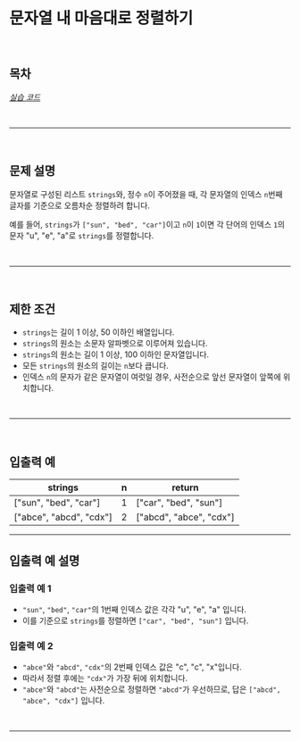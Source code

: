 # 문자열 내 마음대로 정렬하기

<br>

## 목차
*[실습 코드](실습.java)*

<br>
<hr>
<br>

## 문제 설명
문자열로 구성된 리스트 `strings`와, 정수 `n`이 주어졌을 때, 각 문자열의 인덱스 `n`번째 글자를 기준으로 오름차순 정렬하려 합니다.

예를 들어, `strings`가 `["sun", "bed", "car"]`이고 `n`이 `1`이면 각 단어의 인덱스 `1`의 문자 "u", "e", "a"로 `strings`를 정렬합니다.

<br>
<hr>
<br>

## 제한 조건
- `strings`는 길이 1 이상, 50 이하인 배열입니다.
- `strings`의 원소는 소문자 알파벳으로 이루어져 있습니다.
- `strings`의 원소는 길이 1 이상, 100 이하인 문자열입니다.
- 모든 `strings`의 원소의 길이는 `n`보다 큽니다.
- 인덱스 `n`의 문자가 같은 문자열이 여럿일 경우, 사전순으로 앞선 문자열이 앞쪽에 위치합니다.

<br>
<hr>
<br>

## 입출력 예

| strings               | n  | return                  |
|-----------------------|-----|-------------------------|
| ["sun", "bed", "car"]  | 1   | ["car", "bed", "sun"]   |
| ["abce", "abcd", "cdx"] | 2   | ["abcd", "abce", "cdx"] |

---

## 입출력 예 설명

### 입출력 예 1
- `"sun"`, `"bed"`, `"car"`의 1번째 인덱스 값은 각각 "u", "e", "a" 입니다.
- 이를 기준으로 `strings`를 정렬하면 `["car", "bed", "sun"]` 입니다.

### 입출력 예 2
- `"abce"`와 `"abcd"`, `"cdx"`의 2번째 인덱스 값은 "c", "c", "x"입니다.
- 따라서 정렬 후에는 `"cdx"`가 가장 뒤에 위치합니다.
- `"abce"`와 `"abcd"`는 사전순으로 정렬하면 `"abcd"`가 우선하므로, 답은 `["abcd", "abce", "cdx"]` 입니다.

<br>
<hr>